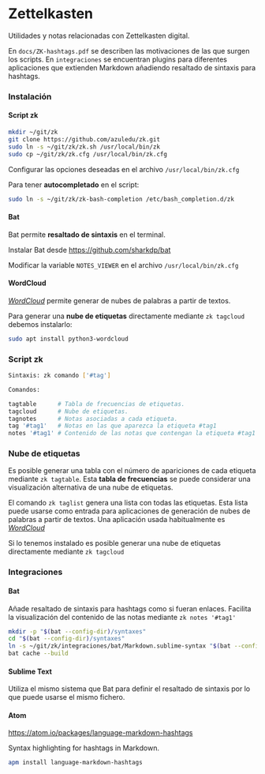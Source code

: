 # Zettelkasten

Utilidades y notas relacionadas con Zettelkasten digital.

En `docs/ZK-hashtags.pdf` se describen las motivaciones de las que surgen los scripts.
En `integraciones` se encuentran plugins para diferentes aplicaciones que extienden Markdown añadiendo resaltado de sintaxis para hashtags.


### Instalación

#### Script zk

``` bash
mkdir ~/git/zk
git clone https://github.com/azuledu/zk.git
sudo ln -s ~/git/zk/zk.sh /usr/local/bin/zk
sudo cp ~/git/zk/zk.cfg /usr/local/bin/zk.cfg
```

Configurar las opciones deseadas en el archivo `/usr/local/bin/zk.cfg`

Para tener **autocompletado** en el script:

``` bash
sudo ln -s ~/git/zk/zk-bash-completion /etc/bash_completion.d/zk
```

#### Bat

Bat permite **resaltado de sintaxis** en el terminal.

Instalar Bat desde https://github.com/sharkdp/bat

Modificar la variable `NOTES_VIEWER` en el archivo `/usr/local/bin/zk.cfg`


#### WordCloud

[_WordCloud_](https://github.com/amueller/word_cloud) permite generar de nubes de palabras a partir de textos.

Para generar una **nube de etiquetas** directamente mediante `zk tagcloud` debemos instalarlo:

``` bash
sudo apt install python3-wordcloud
```


### Script zk

``` bash
Sintaxis: zk comando ['#tag']

Comandos:

tagtable      # Tabla de frecuencias de etiquetas.
tagcloud      # Nube de etiquetas.
tagnotes      # Notas asociadas a cada etiqueta.
tag '#tag1'   # Notas en las que aparezca la etiqueta #tag1
notes '#tag1' # Contenido de las notas que contengan la etiqueta #tag1
```

### Nube de etiquetas

Es posible generar una tabla con el número de apariciones de cada etiqueta mediante `zk tagtable`. Esta **tabla de frecuencias** se puede considerar una visualización alternativa de una nube de etiquetas.

El comando `zk taglist` genera una lista con todas las etiquetas. Esta lista puede usarse como entrada para aplicaciones de generación de nubes de palabras a partir de textos. Una aplicación usada habitualmente es [_WordCloud_](https://github.com/amueller/word_cloud)

Si lo tenemos instalado es posible generar una nube de etiquetas directamente mediante `zk tagcloud`


### Integraciones

#### Bat

Añade resaltado de sintaxis para hashtags como si fueran enlaces. Facilita la visualización del contenido de las notas mediante `zk notes '#tag1'`

``` bash
mkdir -p "$(bat --config-dir)/syntaxes"
cd "$(bat --config-dir)/syntaxes"
ln -s ~/git/zk/integraciones/bat/Markdown.sublime-syntax "$(bat --config-dir)/syntaxes/Markdown.sublime-syntax"
bat cache --build
```


#### Sublime Text

Utiliza el mismo sistema que Bat para definir el resaltado de sintaxis por lo que puede usarse el mismo fichero.


#### Atom

https://atom.io/packages/language-markdown-hashtags

Syntax highlighting for hashtags in Markdown.

```bash
apm install language-markdown-hashtags

```
